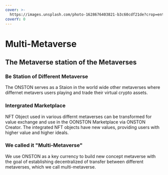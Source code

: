 ```yaml
---
cover: >-
  https://images.unsplash.com/photo-1628676403821-b3c60cdf21de?crop=entropy&cs=srgb&fm=jpg&ixid=MnwxOTcwMjR8MHwxfHNlYXJjaHwxMHx8Y291bnRyaWVzfGVufDB8fHx8MTYzOTI1MDE4NA&ixlib=rb-1.2.1&q=85
coverY: 0
---
```


# Multi-Metaverse

## The Metaverse station of the Metaverses

### Be Station of Different Metaverse

The ONSTON serves as a Staion in the world wide other metaverses where differnet metavers users playing and trade their virtual crypto assets.&#x20;

### Intergrated Marketplace&#x20;

NFT Object used in various differnt metaverses can be transformed for value exchange and use in the OONSTON Marketplace via ONSTON Creator. The integrated NFT objects have new values, providing users with higher value and higher ideals.&#x20;

### We called it "Multi-Metaverse"

We use ONSTON as a key currency to build new  concept metaverse with the goal of establishing decentralized of transfer between different metaverses, which we call multi-metaverse.
